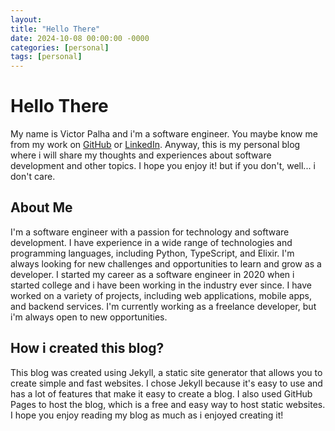 ```yaml
---
layout:
title: "Hello There"
date: 2024-10-08 00:00:00 -0000
categories: [personal]
tags: [personal]
---
```


# Hello There
My name is Victor Palha and i'm a software engineer. You maybe know me from my work on [GitHub](https://github.com/Victor-Palha) or [LinkedIn](https://www.linkedin.com/in/victor-palha/). Anyway, this is my personal blog where i will share my thoughts and experiences about software development and other topics. I hope you enjoy it! but if you don't, well... i don't care.

## About Me
I'm a software engineer with a passion for technology and software development. I have experience in a wide range of technologies and programming languages, including Python, TypeScript, and Elixir. I'm always looking for new challenges and opportunities to learn and grow as a developer. I started my career as a software engineer in 2020 when i started college and i have been working in the industry ever since. I have worked on a variety of projects, including web applications, mobile apps, and backend services. I'm currently working as a freelance developer, but i'm always open to new opportunities.

## How i created this blog?
This blog was created using Jekyll, a static site generator that allows you to create simple and fast websites. I chose Jekyll because it's easy to use and has a lot of features that make it easy to create a blog. I also used GitHub Pages to host the blog, which is a free and easy way to host static websites. I hope you enjoy reading my blog as much as i enjoyed creating it!